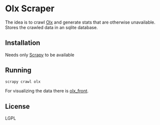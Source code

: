 Olx Scraper
=========

The idea is to crawl [Olx] and generate stats that are otherwise unavailable.
Stores the crawled data in an sqlite database.


Installation
--------------
Needs only [Scrapy] to be available


Running
--------------

```sh
scrapy crawl olx
```

For visualizing the data there is [olx_front].

License
----

LGPL


[Scrapy]:http://scrapy.org/
[Olx]:http://olx.com/
[olx_front]:https://github.com/rahulverma/olx_front
